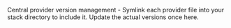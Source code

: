 Central provider version management - Symlink each provider file into your
stack directory to include it.  Update the actual versions once here.
